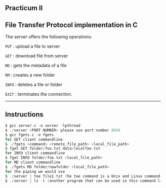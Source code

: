 Practicum II
-------------------------------------------------------------------------------------------------------------------------------------------------------------------------
File Transfer Protocol implementation in C
-------------------------------------------------------------------------------------------------------------------------------------------------------------------------
The server offers the following operations:

```PUT``` : upload a file to server

```GET``` : download file from server

```MD``` : gets the metadata of a file

```RM``` : creates a new folder

```INFO``` : deletes a file or folder

```EXIT``` : terminates the connection.


-------------------------------------------------------------------------------------------------------------------------------------------------------------------------
Instructions
-------------------------------------------------------------------------------------------------------------------------------------------------------------------------
```c
$ gcc server.c -o server -lpthread
$ ./server <PORT NUMBER> please use port number 8958
$ gcc fgets.c -o fgets
for GET client commandline
$ ./fgets <command> <remote_file_path> <local_file_path>
$ fget GET folder/foo.txt data/localfoo.txt
for INFO client commandline
$ fget INFO folder/foo.txt <local_file_path>
for MD client commandline
$ ./fgets MD folder/newfolder <local_file_path>
for the piping we would use
$ ./server | tee file1.txt (he tee command is a Unix and Linux command-line utility used to read standard input and write it to both standard output and one or more files simultaneously.)
$ ./server | ls -l (another program that can be used in this command line. It will list the files in the current directory along with additional information such as file permissions, owner, group, size, and modification time.)


```
